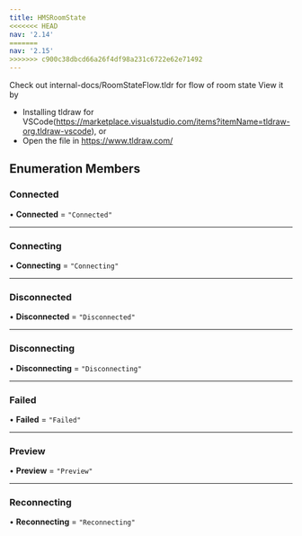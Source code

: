 ```yaml
---
title: HMSRoomState
<<<<<<< HEAD
nav: '2.14'
=======
nav: '2.15'
>>>>>>> c900c38dbcd66a26f4df98a231c6722e62e71492
---
```


Check out internal-docs/RoomStateFlow.tldr for flow of room state
View it by

- Installing tldraw for VSCode(https://marketplace.visualstudio.com/items?itemName=tldraw-org.tldraw-vscode), or
- Open the file in https://www.tldraw.com/

## Enumeration Members

### Connected

• **Connected** = `"Connected"`

---

### Connecting

• **Connecting** = `"Connecting"`

---

### Disconnected

• **Disconnected** = `"Disconnected"`

---

### Disconnecting

• **Disconnecting** = `"Disconnecting"`

---

### Failed

• **Failed** = `"Failed"`

---

### Preview

• **Preview** = `"Preview"`

---

### Reconnecting

• **Reconnecting** = `"Reconnecting"`

